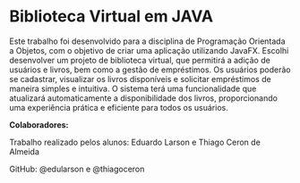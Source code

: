 # Biblioteca Virtual em JAVA

Este trabalho foi desenvolvido para a disciplina de Programação Orientada a Objetos, com o objetivo de criar uma aplicação utilizando JavaFX. Escolhi desenvolver um projeto de biblioteca virtual, que permitirá a adição de usuários e livros, bem como a gestão de empréstimos. Os usuários poderão se cadastrar, visualizar os livros disponíveis e solicitar empréstimos de maneira simples e intuitiva. O sistema terá uma funcionalidade que atualizará automaticamente a disponibilidade dos livros, proporcionando uma experiência prática e eficiente para todos os usuários.

**Colaboradores:**

Trabalho realizado pelos alunos: Eduardo Larson e Thiago Ceron de Almeida

GitHub: @edularson e @thiagoceron
